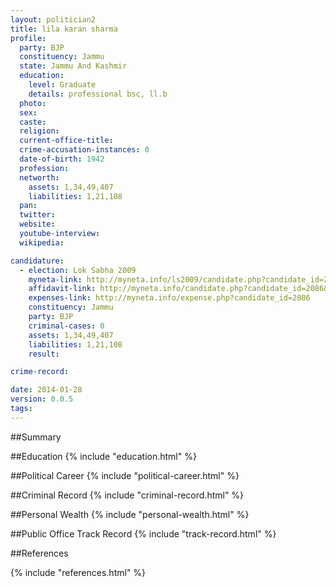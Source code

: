 ```yaml
---
layout: politician2
title: lila karan sharma
profile: 
  party: BJP
  constituency: Jammu
  state: Jammu And Kashmir
  education: 
    level: Graduate
    details: professional bsc, ll.b
  photo: 
  sex: 
  caste: 
  religion: 
  current-office-title: 
  crime-accusation-instances: 0
  date-of-birth: 1942
  profession: 
  networth: 
    assets: 1,34,49,407
    liabilities: 1,21,108
  pan: 
  twitter: 
  website: 
  youtube-interview: 
  wikipedia: 

candidature: 
  - election: Lok Sabha 2009
    myneta-link: http://myneta.info/ls2009/candidate.php?candidate_id=2086
    affidavit-link: http://myneta.info/candidate.php?candidate_id=2086&scan=original
    expenses-link: http://myneta.info/expense.php?candidate_id=2086
    constituency: Jammu 
    party: BJP
    criminal-cases: 0
    assets: 1,34,49,407
    liabilities: 1,21,108
    result:  

crime-record: 

date: 2014-01-28
version: 0.0.5
tags: 
---
```

##Summary


##Education
{% include "education.html" %}


##Political Career
{% include "political-career.html" %}


##Criminal Record
{% include "criminal-record.html" %}


##Personal Wealth
{% include "personal-wealth.html" %}


##Public Office Track Record
{% include "track-record.html" %}


##References


{% include "references.html" %}